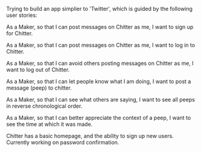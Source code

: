 Trying to build an app simplier to 'Twitter', which is guided by the following user stories:

As a Maker, so that I can post messages on Chitter as me, I want to sign up for Chitter.

As a Maker, so that I can post messages on Chitter as me, I want to log in to Chitter.

As a Maker, so that I can avoid others posting messages on Chitter as me, I want to log out of Chitter.

As a Maker, so that I can let people know what I am doing, I want to post a message (peep) to chitter.

As a Maker, so that I can see what others are saying, I want to see all peeps in reverse chronological order.

As a Maker, so that I can better appreciate the context of a peep, I want to see the time at which it was made.

Chitter has a basic homepage, and the ability to sign up new users. Currently working on password confirmation.
